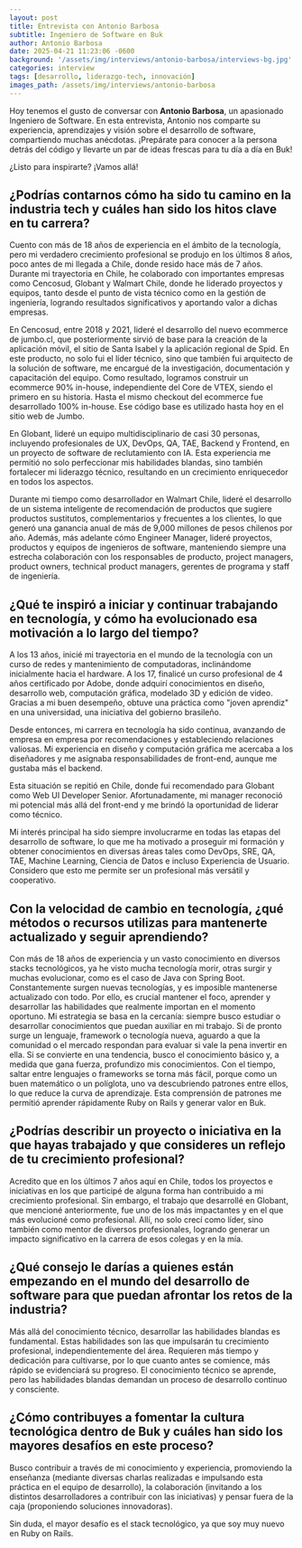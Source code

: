 ```yaml
---
layout: post
title: Entrevista con Antonio Barbosa
subtitle: Ingeniero de Software en Buk
author: Antonio Barbosa
date: 2025-04-21 11:23:06 -0600
background: '/assets/img/interviews/antonio-barbosa/interviews-bg.jpg'
categories: interview
tags: [desarrollo, liderazgo-tech, innovación]
images_path: /assets/img/interviews/antonio-barbosa
---
```


Hoy tenemos el gusto de conversar con **Antonio Barbosa**, un apasionado Ingeniero de Software. En esta entrevista, Antonio nos comparte su experiencia, aprendizajes y visión sobre el desarrollo de software, compartiendo muchas anécdotas. 
¡Prepárate para conocer a la persona detrás del código y llevarte un par de ideas frescas para tu día a día en Buk!

¿Listo para inspirarte? ¡Vamos allá!

## ¿Podrías contarnos cómo ha sido tu camino en la industria tech y cuáles han sido los hitos clave en tu carrera?

Cuento con más de 18 años de experiencia en el ámbito de la tecnología, pero mi verdadero crecimiento profesional se produjo en los últimos 8 años, poco antes de mi llegada a Chile, donde resido hace más de 7 años. Durante mi trayectoria en Chile, he colaborado con importantes empresas como Cencosud, Globant y Walmart Chile, donde he liderado proyectos y equipos, tanto desde el punto de vista técnico como en la gestión de ingeniería, logrando resultados significativos y aportando valor a dichas empresas.

En Cencosud, entre 2018 y 2021, lideré el desarrollo del nuevo ecommerce de jumbo.cl, que posteriormente sirvió de base para la creación de la aplicación móvil, el sitio de Santa Isabel y la aplicación regional de Spid. En este producto, no solo fui el líder técnico, sino que también fui arquitecto de la solución de software, me encargué de la investigación, documentación y capacitación del equipo. Como resultado, logramos construir un ecommerce 90% in-house, independiente del Core de VTEX, siendo el primero en su historia. Hasta el mismo checkout del ecommerce fue desarrollado 100% in-house. Ese código base es utilizado hasta hoy en el sitio web de Jumbo.

En Globant, lideré un equipo multidisciplinario de casi 30 personas, incluyendo profesionales de UX, DevOps, QA, TAE, Backend y Frontend, en un proyecto de software de reclutamiento con IA. Esta experiencia me permitió no solo perfeccionar mis habilidades blandas, sino también fortalecer mi liderazgo técnico, resultando en un crecimiento enriquecedor en todos los aspectos.

Durante mi tiempo como desarrollador en Walmart Chile, lideré el desarrollo de un sistema inteligente de recomendación de productos que sugiere productos sustitutos, complementarios y frecuentes a los clientes, lo que generó una ganancia anual de más de 9,000 millones de pesos chilenos por año. Además, más adelante cómo Engineer Manager, lideré proyectos, productos y equipos de ingenieros de software, manteniendo siempre una estrecha colaboración con los responsables de producto, project managers, product owners, technical product managers, gerentes de programa y staff de ingeniería.


## ¿Qué te inspiró a iniciar y continuar trabajando en tecnología, y cómo ha evolucionado esa motivación a lo largo del tiempo?

A los 13 años, inicié mi trayectoria en el mundo de la tecnología con un curso de redes y mantenimiento de computadoras, inclinándome inicialmente hacia el hardware. A los 17, finalicé un curso profesional de 4 años certificado por Adobe, donde adquirí conocimientos en diseño, desarrollo web, computación gráfica, modelado 3D y edición de video. Gracias a mi buen desempeño, obtuve una práctica como "joven aprendiz" en una universidad, una iniciativa del gobierno brasileño.

Desde entonces, mi carrera en tecnología ha sido continua, avanzando de empresa en empresa por recomendaciones y estableciendo relaciones valiosas. Mi experiencia en diseño y computación gráfica me acercaba a los diseñadores y me asignaba responsabilidades de front-end, aunque me gustaba más el backend.

Esta situación se repitió en Chile, donde fui recomendado para Globant como Web UI Developer Senior. Afortunadamente, mi manager reconoció mi potencial más allá del front-end y me brindó la oportunidad de liderar como técnico.

Mi interés principal ha sido siempre involucrarme en todas las etapas del desarrollo de software, lo que me ha motivado a proseguir mi formación y obtener conocimientos en diversas áreas tales como DevOps, SRE, QA, TAE, Machine Learning, Ciencia de Datos e incluso Experiencia de Usuario. Considero que esto me permite ser un profesional más versátil y cooperativo.


## Con la velocidad de cambio en tecnología, ¿qué métodos o recursos utilizas para mantenerte actualizado y seguir aprendiendo?

Con más de 18 años de experiencia y un vasto conocimiento en diversos stacks tecnológicos, ya he visto mucha tecnología morir, otras surgir y muchas evolucionar, como es el caso de Java con Spring Boot. Constantemente surgen nuevas tecnologías, y es imposible mantenerse actualizado con todo. Por ello, es crucial mantener el foco, aprender y desarrollar las habilidades que realmente importan en el momento oportuno.
Mi estrategia se basa en la cercanía: siempre busco estudiar o desarrollar conocimientos que puedan auxiliar en mi trabajo. Si de pronto surge un lenguaje, framework o tecnología nueva, aguardo a que la comunidad o el mercado respondan para evaluar si vale la pena invertir en ella. Si se convierte en una tendencia, busco el conocimiento básico y, a medida que gana fuerza, profundizo mis conocimientos.
Con el tiempo, saltar entre lenguajes o frameworks se torna más fácil, porque como un buen matemático o un políglota, uno va descubriendo patrones entre ellos, lo que reduce la curva de aprendizaje. Esta comprensión de patrones me permitió aprender rápidamente Ruby on Rails y generar valor en Buk.

## ¿Podrías describir un proyecto o iniciativa en la que hayas trabajado y que consideres un reflejo de tu crecimiento profesional?

Acredito que en los últimos 7 años aquí en Chile, todos los proyectos e iniciativas en los que participé de alguna forma han contribuido a mi crecimiento profesional. Sin embargo, el trabajo que desarrollé en Globant, que mencioné anteriormente, fue uno de los más impactantes y en el que más evolucioné como profesional. Allí, no solo crecí como líder, sino también como mentor de diversos profesionales, logrando generar un impacto significativo en la carrera de esos colegas y en la mía.

## ¿Qué consejo le darías a quienes están empezando en el mundo del desarrollo de software para que puedan afrontar los retos de la industria?

Más allá del conocimiento técnico, desarrollar las habilidades blandas es fundamental. Estas habilidades son las que impulsarán tu crecimiento profesional, independientemente del área. Requieren más tiempo y dedicación para cultivarse, por lo que cuanto antes se comience, más rápido se evidenciará su progreso. El conocimiento técnico se aprende, pero las habilidades blandas demandan un proceso de desarrollo continuo y consciente.

## ¿Cómo contribuyes a fomentar la cultura tecnológica dentro de Buk y cuáles han sido los mayores desafíos en este proceso?

Busco contribuir a través de mi conocimiento y experiencia, promoviendo la enseñanza (mediante diversas charlas realizadas e impulsando esta práctica en el equipo de desarrollo), la colaboración (invitando a los distintos desarrolladores a contribuir con las iniciativas) y pensar fuera de la caja (proponiendo soluciones innovadoras).

Sin duda, el mayor desafío es el stack tecnológico, ya que soy muy nuevo en Ruby on Rails.
